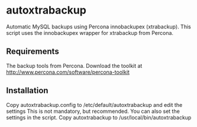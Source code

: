 autoxtrabackup
==============

Automatic MySQL backups using Percona innobackupex (xtrabackup).
This script uses the innobackupex wrapper for xtrabackup from Percona.

Requirements
------------
The backup tools from Percona.
Download the toolkit at http://www.percona.com/software/percona-toolkit

Installation
------------
Copy autoxtrabackup.config to /etc/default/autoxtrabackup and edit the settings
  This is not mandatory, but recommended. You can also set the settings in the script.
Copy autoxtrabackup to /usr/local/bin/autoxtrabackup

